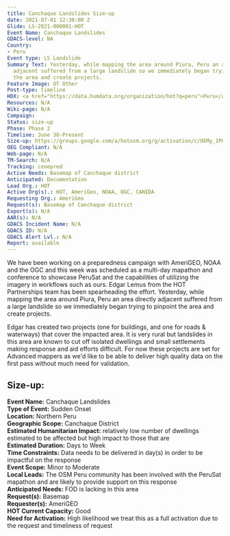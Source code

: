 ```yaml
---
title: Canchaque Landslides Size-up
date: 2021-07-01 12:30:00 Z
Glide: LS-2021-000001-HOT
Event Name: Canchaque Landslides
GDACS-level: NA
Country:
- Peru
Event type: LS Landslide
Summary Text: Yesterday, while mapping the area around Piura, Peru an area directly
  adjacent suffered from a large landslide so we immediately began trying to pinpoint
  the area and create projects.
Feature Image: OT Other
Post-type: timeline
HDX: <a href="https://data.humdata.org/organization/hot?q=peru">Peru</a>
Resources: N/A
Wiki-page: N/A
Campaign: 
Status: size-up
Phase: Phase 2
Timeline: June 30-Present
Size-up: https://groups.google.com/a/hotosm.org/g/activation/c/OEMy_1PQyhk
OEG Compliant: N/A
Web-page: N/A
TM-Search: N/A
Tracking: cenepred
Active Needs: Basemap of Canchaque district
Anticipated: Documentation
Lead Org.: HOT
Active Org(s).: HOT, AmeriGeo, NOAA, OGC, CANIDA
Requesting Org.: AmeriGeo
Request(s): Basemap of Canchaque district
Export(s): N/A
AAR(s): N/A
GDACS Incident Name: N/A
GDACS ID: N/A
GDACS Alert Lvl.: N/A
Report: available
---
```


We have been working on a preparedness campaign with AmeriGEO, NOAA and the OGC and this week was scheduled as a multi-day mapathon and conference to showcase PeruSat and the capabilities of utilizing the imagery in workflows such as ours. Edgar Lemus from the HOT Partnerships team has been spearheading the effort. Yesterday, while mapping the area around Piura, Peru an area directly adjacent suffered from a large landslide so we immediately began trying to pinpoint the area and create projects.

Edgar has created two projects (one for buildings, and one for roads & waterways) that cover the impacted area. It is very rural but landslides in this area are known to cut off isolated dwellings and small settlements making response and aid efforts difficult. For now these projects are set for Advanced mappers as we'd like to be able to deliver high quality data on the first pass without much need for validation.

<h2>Size-up:</h2>

<strong>Event Name:</strong> Canchaque Landslides<br>
<strong>Type of Event:</strong> Sudden Onset<br>
<strong>Location:</strong> Northern Peru<br>
<strong>Geographic Scope:</strong> Canchaque District<br>
<strong>Estimated Humanitarian Impact:</strong> relatively low number of dwellings estimated to be affected but high impact to those that are<br>
<strong>Estimated Duration:</strong> Days to Week<br>
<strong>Time Constraints:</strong> Data needs to be delivered in day(s) in order to be impactful on the response<br>
<strong>Event Scope:</strong> Minor to Moderate<br>
<strong>Local Leads:</strong> The OSM Peru community has been involved with the PeruSat mapathon and are likely to provide support on this response<br>
<strong>Anticipated Needs:</strong> FOD is lacking in this area<br>
<strong>Request(s):</strong> Basemap<br>
<strong>Requester(s):</strong> AmeriGEO<br>
<strong>HOT Current Capacity:</strong> Good<br>
<strong>Need for Activation:</strong> High likelihood we treat this as a full activation due to the request and timeliness of request<br>
